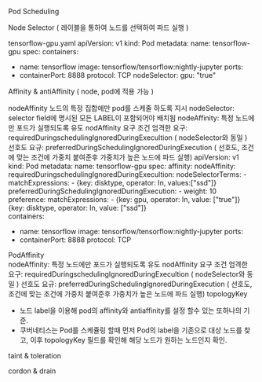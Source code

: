 Pod Scheduling

Node Selector ( 레이블을 통하여 노드를 선택하여 파드 실행 )

tensorflow-gpu.yaml
apiVersion: v1
kind: Pod
metadata:
  name: tensorflow-gpu
spec:
  containers:
  - name: tensorflow
  image: tensorflow/tensorflow:nightly-jupyter
  ports:
  - containerPort: 8888
    protocol: TCP
  nodeSelector:
    gpu: "true"

Affinity & antiAffinity ( node, pod에 적용 가능 )

nodeAffinity
노드의 특정 집합에만 pod를 스케줄 하도록 지시
nodeSelector: selector field에 명시된 모든 LABEL이 포함되어야 배치됨
nodeAffinity: 특정 노드에만 포드가 실행되도록 유도
nodAffinity 요구 조건
   엄격한 요구: requiredDuringschedulingIgnoredDuringExecultion ( nodeSelector와 동일 )
   선호도 요규: preferredDuringSchedulingIgnoredDuringExecution 
            ( 선호도, 조건에 맞는 조건에 가중치 붙여준후 가중치가 높은 노드에 파드 실행) 
apiVersion: v1
kind: Pod
metadata:
  name: tensorflow-gpu
spec:
  affinity:
    nodeAffinity:
	  requiredDuringschedulingIgnoredDuringExecultion:
        nodeSelectorTerms:
        - matchExpressions:
          - {key: disktype, operator: In, values:["ssd"]}
      preferredDuringSchedulingIgnoredDuringExecution:
      - weight: 10
        preference:
          matchExpressions:
            - {key: gpu, operator: In, value: ["true"]}
              {key: disktype, operator: In, value: ["ssd"]}			
  containers:
  - name: tensorflow
  image: tensorflow/tensorflow:nightly-jupyter
  ports:
  - containerPort: 8888
    protocol: TCP

PodAffinity                                                            
nodeAffinity: 특정 노드에만 포드가 실행되도록 유도
nodAffinity 요구 조건
   엄격한 요구: requiredDuringschedulingIgnoredDuringExecultion ( nodeSelector와 동일 )
   선호도 요규: preferredDuringSchedulingIgnoredDuringExecution 
            ( 선호도, 조건에 맞는 조건에 가중치 붙여준후 가중치가 높은 노드에 파드 실행)
topologyKey
- 노드 label을 이용해 pod의 affinity와 antiaffinity를 설정 할수 있는 또하나의 기준.			
- 쿠버네티스는 Pod를 스케쥴링 할때 먼저 Pod의 label을 기존으로 대상 노드를 찾고, 이후 topologyKey 필드를 확인해 
  해당 노드가 원하는 노드인지 확인.


taint & toleration


cordon & drain